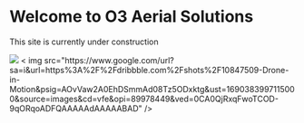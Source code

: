 <html>

<body>
  <h1>Welcome to O3 Aerial Solutions</h1>
  <p>This site is currently under construction</p>
  <img src="https://content.codecademy.com/articles/github-pages-via-web-app/happy-ice-cream.gif" />
  < img src="https://www.google.com/url?sa=i&url=https%3A%2F%2Fdribbble.com%2Fshots%2F10847509-Drone-in-Motion&psig=AOvVaw2A0EhDSmmAd08Tz5ODxktg&ust=1690383997115000&source=images&cd=vfe&opi=89978449&ved=0CA0QjRxqFwoTCOD-9qORqoADFQAAAAAdAAAAABAD" />
</body>

</html>
